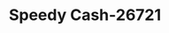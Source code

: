 ---
f_zip-code: 41653
f_state-code: KY
title: Speedy Cash-26721
f_phone: 606-874-1160
f_city-only: Prestonsburg
f_address: 19 Hatfield Ln Prestonsburg
f_location-unique-id: '26721'
slug: speedy-cash-26721
updated-on: '2024-05-30T13:46:58.046Z'
created-on: '2024-05-30T13:36:59.803Z'
published-on: '2024-05-30T13:54:32.469Z'
f_city-state: cms/city/prestonsburg-ky.md
f_company: cms/company/speedy-cash.md
f_state: cms/state/kentucky.md
layout: '[payday-loan].html'
tags: payday-loan
---